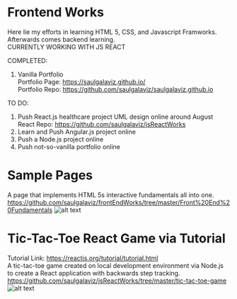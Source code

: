 # Frontend Works

Here lie my efforts in learning HTML 5, CSS, and Javascript Framworks. Afterwards comes backend learning.  
CURRENTLY WORKING WITH JS REACT

COMPLETED: 
1. Vanilla Portfolio  
Portfolio Page: https://saulgalaviz.github.io/  
Portfolio Repo: https://github.com/saulgalaviz/saulgalaviz.github.io  

TO DO:
1. Push React.js healthcare project UML design online around August
    React Repo: https://github.com/saulgalaviz/jsReactWorks
2. Learn and Push Angular.js project online
2. Push a Node.js project online 
3. Push not-so-vanilla portfolio online

# Sample Pages 
A page that implements HTML 5s interactive fundamentals all into one.
https://github.com/saulgalaviz/frontEndWorks/tree/master/Front%20End%20Fundamentals
![alt text](https://i.imgur.com/3Byov8U.png) 

# Tic-Tac-Toe React Game via Tutorial
Tutorial Link: https://reactjs.org/tutorial/tutorial.html  
A tic-tac-toe game created on local development environment via Node.js to create a React application with backwards step tracking.  
https://github.com/saulgalaviz/jsReactWorks/tree/master/tic-tac-toe-game  
![alt text](https://i.imgur.com/bmTLevD.jpg) 
